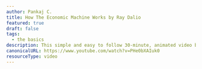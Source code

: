 ```yaml
---
author: Pankaj C.
title: How The Economic Machine Works by Ray Dalio
featured: true
draft: false
tags:
  - the basics
description: This simple and easy to follow 30-minute, animated video breaks down economic concepts like credit, deficits and interest rates, allowing viewers to learn the basics of the economy.
canonicalURL: https://www.youtube.com/watch?v=PHe0bXAIuk0
resourceType: video
---
```

